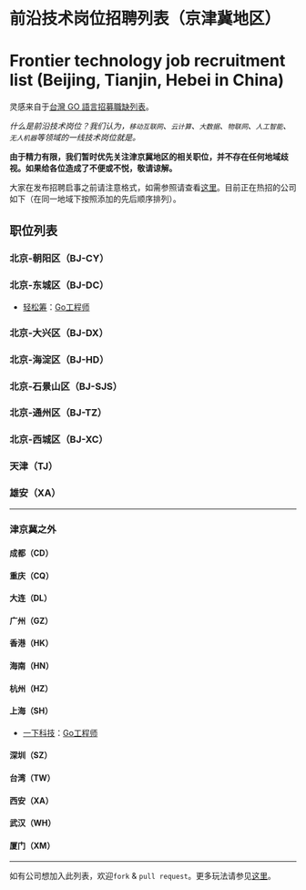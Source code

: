 # 前沿技术岗位招聘列表（京津冀地区）
# Frontier technology job recruitment list (Beijing, Tianjin, Hebei in China)

灵感来自于[台灣 GO 語言招募職缺列表](https://github.com/golangtw/jobs)。

*什么是前沿技术岗位？我们认为，`移动互联网`、`云计算`、`大数据`、`物联网`、`人工智能`、`无人机器`等领域的一线技术岗位就是。*

**由于精力有限，我们暂时优先关注津京冀地区的相关职位，并不存在任何地域歧视。如果给各位造成了不便或不悦，敬请谅解。**

大家在发布招聘启事之前请注意格式，如需参照请查看[这里](https://github.com/GoHackers/jobs/blob/master/recruit_template.md)。目前正在热招的公司如下（在同一地域下按照添加的先后顺序排列）。

## 职位列表

### 北京-朝阳区（BJ-CY）

### 北京-东城区（BJ-DC）
- [轻松筹](https://www.qschou.com)：[Go工程师](https://github.com/GoHackers/jobs/issues/2)

### 北京-大兴区（BJ-DX）

### 北京-海淀区（BJ-HD）

### 北京-石景山区（BJ-SJS）

### 北京-通州区（BJ-TZ）

### 北京-西城区（BJ-XC）

### 天津（TJ）

### 雄安（XA）

---------------

### 津京冀之外

#### 成都（CD）

#### 重庆（CQ）

#### 大连（DL）

#### 广州（GZ）

#### 香港（HK）

#### 海南（HN）

#### 杭州（HZ）

#### 上海（SH）
- [一下科技](http://www.yixia.com/)：[Go工程师](https://github.com/GoHackers/jobs/issues/3)

#### 深圳（SZ）

#### 台湾（TW）

#### 西安（XA）

#### 武汉（WH）

#### 厦门（XM）

---------------

如有公司想加入此列表，欢迎`fork` & `pull request`。更多玩法请参见[这里](https://github.com/GoHackers/jobs/blob/master/how_to_play.md)。

